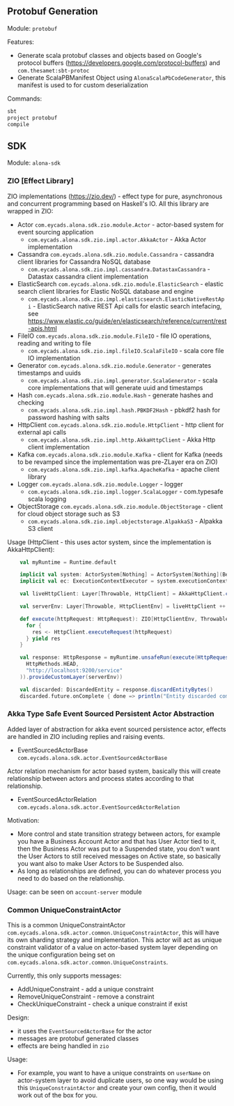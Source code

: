 ## Protobuf Generation

Module: `protobuf`

Features:
* Generate scala protobuf classes and objects based on Google's protocol buffers (https://developers.google.com/protocol-buffers) and `com.thesamet:sbt-protoc`
* Generate ScalaPBManifest Object using `AlonaScalaPbCodeGenerator`, this manifest is used to for custom deserialization

Commands:
```sbt
sbt
project protobuf
compile
```

## SDK

Module: `alona-sdk`

### ZIO [Effect Library]
ZIO implementations (https://zio.dev/) - effect type for pure, asynchronous and concurrent programming based on Haskell's IO. All this library are wrapped in ZIO:
* Actor `com.eycads.alona.sdk.zio.module.Actor` - actor-based system for event sourcing application
  * `com.eycads.alona.sdk.zio.impl.actor.AkkaActor` - Akka Actor implementation
* Cassandra `com.eycads.alona.sdk.zio.module.Cassandra` - cassandra client libraries for Cassandra NoSQL database
  * `com.eycads.alona.sdk.zio.impl.cassandra.DatastaxCassandra` - Datastax cassandra client implementation
* ElasticSearch `com.eycads.alona.sdk.zio.module.ElasticSearch` - elastic search client libraries for Elastic NoSQL database and engine
  * `com.eycads.alona.sdk.zio.impl.elasticsearch.ElasticNativeRestApi` - ElasticSearch native REST Api calls for elastic search intefacing, see https://www.elastic.co/guide/en/elasticsearch/reference/current/rest-apis.html
* FileIO `com.eycads.alona.sdk.zio.module.FileIO` - file IO operations, reading and writing to file
  * `com.eycads.alona.sdk.zio.impl.fileIO.ScalaFileIO` - scala core file IO implementation
* Generator `com.eycads.alona.sdk.zio.module.Generator` - generates timestamps and uuids
  * `com.eycads.alona.sdk.zio.impl.generator.ScalaGenerator` - scala core implementations that will generate uuid and timestamps
* Hash `com.eycads.alona.sdk.zio.module.Hash` - generate hashes and checking
  * `com.eycads.alona.sdk.zio.impl.hash.PBKDF2Hash` - pbkdf2 hash for password hashing with salts
* HttpClient `com.eycads.alona.sdk.zio.module.HttpClient` - http client for external api calls
  * `com.eycads.alona.sdk.zio.impl.http.AkkaHttpClient` - Akka Http client implementation
* Kafka `com.eycads.alona.sdk.zio.module.Kafka` - client for Kafka (needs to be revamped since the implementation was pre-ZLayer era on ZIO)
  * `com.eycads.alona.sdk.zio.impl.kafka.ApacheKafka` - apache client library
* Logger `com.eycads.alona.sdk.zio.module.Logger` - logger
  * `com.eycads.alona.sdk.zio.impl.logger.ScalaLogger` - com.typesafe scala logging
* ObjectStorage `com.eycads.alona.sdk.zio.module.ObjectStorage` - client for cloud object storage such as S3
  * `com.eycads.alona.sdk.zio.impl.objectstorage.AlpakkaS3` - Alpakka S3 client
  
Usage (HttpClient - this uses actor system, since the implementation is AkkaHttpClient):
```scala
    val myRuntime = Runtime.default

    implicit val system: ActorSystem[Nothing] = ActorSystem[Nothing](Behaviors.empty, "HttpClientModuleTest")
    implicit val ec: ExecutionContextExecutor = system.executionContext

    val liveHttpClient: Layer[Throwable, HttpClient] = AkkaHttpClient.createLive()

    val serverEnv: Layer[Throwable, HttpClientEnv] = liveHttpClient ++ AkkaHttpClient.liveDependency

    def execute(httpRequest: HttpRequest): ZIO[HttpClientEnv, Throwable, HttpResponse] = {
      for {
        res <- HttpClient.executeRequest(httpRequest)
      } yield res
    }

    val response: HttpResponse = myRuntime.unsafeRun(execute(HttpRequest(
      HttpMethods.HEAD,
      "http://localhost:9200/service"
    )).provideCustomLayer(serverEnv))

    val discarded: DiscardedEntity = response.discardEntityBytes()
    discarded.future.onComplete { done => println("Entity discarded completely!") }
```

### Akka Type Safe Event Sourced Persistent Actor Abstraction
Added layer of abstraction for akka event sourced persistence actor, effects are handled in ZIO including replies and 
raising events.

* EventSourcedActorBase `com.eycads.alona.sdk.actor.EventSourcedActorBase`

Actor relation mechanism for actor based system, basically this will create relationship between actors and process states
according to that relationship.

* EventSourcedActorRelation `com.eycads.alona.sdk.actor.EventSourcedActorRelation`

Motivation: 
* More control and state transition strategy between actors, for example you have a Business Account Actor and that has 
User Actor tied to it, then the Business Actor was put to a Suspended state, you don't want the User Actors to still 
received messages on Active state, so basically you want also to make User Actors to be Suspended also. 
* As long as relationships are defined, you can do whatever process you need to do based on the relationship.

Usage: can be seen on `account-server` module

### Common UniqueConstraintActor
This is a common UniqueConstraintActor `com.eycads.alona.sdk.actor.common.UniqueConstraintActor`, this will have its own 
sharding strategy and implementation. This actor will act as unique constraint validator of a value on actor-based system 
layer depending on the unique configuration being set on `com.eycads.alona.sdk.actor.common.UniqueConstraints`.

Currently, this only supports messages:
* AddUniqueConstraint - add a unique constraint
* RemoveUniqueConstraint - remove a constraint
* CheckUniqueConstraint - check a unique constraint if exist

Design:
* it uses the `EventSourcedActorBase` for the actor
* messages are protobuf generated classes
* effects are being handled in `zio`

Usage:
* For example, you want to have a unique constraints on `userName` on actor-system layer to avoid duplicate users, 
so one way would be using this `UniqueConstraintActor` and create your own config, then it would work out of the box for you.